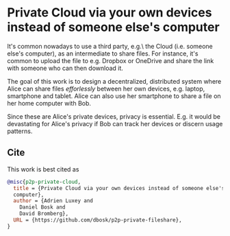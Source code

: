 # Private Cloud via your own devices instead of someone else's computer

It's common nowadays to use a third party, e.g.\ the Cloud (i.e. someone else's 
computer), as an intermediate to share files. For instance, it's common to 
upload the file to e.g. Dropbox or OneDrive and share the link with someone who 
can then download it.

The goal of this work is to design a decentralized, distributed system where 
Alice can share files *efforlessly* between her own devices, e.g. laptop, 
smartphone and tablet. Alice can also use her smartphone to share a file on her 
home computer with Bob.

Since these are Alice's private devices, privacy is essential. E.g. it would be 
devastating for Alice's privacy if Bob can track her devices or discern usage 
patterns.

## Cite

This work is best cited as
```bibtex
@misc{p2p-private-cloud,
  title = {Private Cloud via your own devices instead of someone else's 
  computer},
  author = {Adrien Luxey and
    Daniel Bosk and
    David Bromberg},
  URL = {https://github.com/dbosk/p2p-private-fileshare},
}
```

